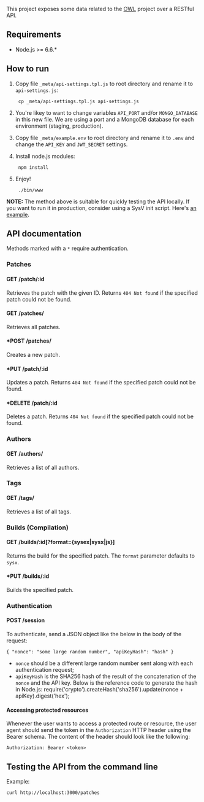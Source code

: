 This project exposes some data related to the [OWL][1] project over a RESTful API.

## Requirements
* Node.js >= 6.6.*

## How to run
1. Copy file `_meta/api-settings.tpl.js` to root directory and rename it to `api-settings.js`:

        cp _meta/api-settings.tpl.js api-settings.js
2. You're likey to want to change variables `API_PORT` and/or `MONGO_DATABASE` in this new file. We are using a port and a MongoDB database for each environment (staging, production).
3. Copy file `_meta/example.env` to root directory and rename it to `.env` and
change the `API_KEY` and `JWT_SECRET` settings.
4. Install node.js modules:

        npm install
5. Enjoy!

        ./bin/www

**NOTE:** The method above is suitable for quickly testing the API locally. If
you want to run it in production, consider using a SysV init script. Here's [an
example](_meta/init-scripts/owl-api).

## API documentation

Methods marked with a `*` require authentication.

### Patches

#### GET /patch/:id
Retrieves the patch with the given ID. Returns `404 Not found` if the specified
patch could not be found.

#### GET /patches/
Retrieves all patches.

#### *POST /patches/
Creates a new patch.

#### *PUT /patch/:id
Updates a patch. Returns `404 Not found` if the specified patch could not be
found.

#### *DELETE /patch/:id
Deletes a patch.  Returns `404 Not found` if the specified patch could not be
found.

### Authors

#### GET /authors/
Retrieves a list of all authors.

### Tags

#### GET /tags/
Retrieves a list of all tags.

### Builds (Compilation)

#### GET /builds/:id[?format={sysex|sysx|js}]
Returns the build for the specified patch.
The `format` parameter defaults to `sysx`.

#### *PUT /builds/:id
Builds the specified patch.

### Authentication

#### POST /session
To authenticate, send a JSON object like the below in the body of the request:

    { "nonce": "some large random number", "apiKeyHash": "hash" }

* `nonce` should be a different large random number sent along with each authentication request;
* `apiKeyHash` is the SHA256 hash of the result of the
concatenation of the `nonce` and the API key. Below is the reference code to generate the hash in Node.js:
        require('crypto').createHash('sha256').update(nonce + apiKey).digest('hex');

#### Accessing protected resources
Whenever the user wants to access a protected route or resource, the user agent
should send the token in the `Authorization` HTTP header using the Bearer
schema. The content of the header should look like the following:

    Authorization: Bearer <token>

## Testing the API from the command line
Example:

    curl http://localhost:3000/patches

[1]: http://hoxtonowl.com/ "Hoxton OpenWare Laboratory"
